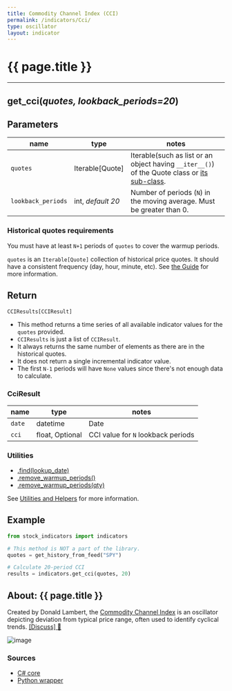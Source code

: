 ```yaml
---
title: Commodity Channel Index (CCI)
permalink: /indicators/Cci/
type: oscillator
layout: indicator
---
```


# {{ page.title }}
<hr>

## **get_cci**(*quotes, lookback_periods=20*)

## Parameters

| name | type | notes
| -- |-- |--
| `quotes` | Iterable[Quote] | Iterable(such as list or an object having `__iter__()`) of the Quote class or [its sub-class]({{site.baseurl}}/guide/#using-custom-quote-classes).
| `lookback_periods` | int, *default 20* | Number of periods (`N`) in the moving average.  Must be greater than 0.

### Historical quotes requirements

You must have at least `N+1` periods of `quotes` to cover the warmup periods.

`quotes` is an `Iterable[Quote]` collection of historical price quotes.  It should have a consistent frequency (day, hour, minute, etc).  See [the Guide]({{site.baseurl}}/guide/#historical-quotes) for more information.

## Return

```python
CCIResults[CCIResult]
```

- This method returns a time series of all available indicator values for the `quotes` provided.
- `CCIResults` is just a list of `CCIResult`.
- It always returns the same number of elements as there are in the historical quotes.
- It does not return a single incremental indicator value.
- The first `N-1` periods will have `None` values since there's not enough data to calculate.

### CciResult

| name | type | notes
| -- |-- |--
| `date` | datetime | Date
| `cci` | float, Optional | CCI value for `N` lookback periods

### Utilities

- [.find(lookup_date)]({{site.baseurl}}/utilities#find-indicator-result-by-date)
- [.remove_warmup_periods()]({{site.baseurl}}/utilities#remove-warmup-periods)
- [.remove_warmup_periods(qty)]({{site.baseurl}}/utilities#remove-warmup-periods)

See [Utilities and Helpers]({{site.baseurl}}/utilities#utilities-for-indicator-results) for more information.

## Example

```python
from stock_indicators import indicators

# This method is NOT a part of the library.
quotes = get_history_from_feed("SPY")

# Calculate 20-period CCI
results = indicators.get_cci(quotes, 20)
```

## About: {{ page.title }}

Created by Donald Lambert, the [Commodity Channel Index](https://en.wikipedia.org/wiki/Commodity_channel_index) is an oscillator depicting deviation from typical price range, often used to identify cyclical trends.
[[Discuss] :speech_balloon:]({{site.github.base_repository_url}}/discussions/265 "Community discussion about this indicator")

![image]({{site.charturl}}/Cci.png)

### Sources

- [C# core]({{site.base_sourceurl}}/a-d/Cci/Cci.cs)
- [Python wrapper]({{site.sourceurl}}/cci.py)
